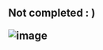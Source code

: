 <h2>Not completed : ) 

![image](https://github.com/user-attachments/assets/898fef0e-5098-4100-bb7f-b4905dc615ab)
